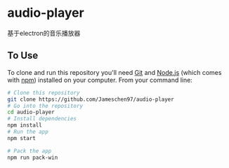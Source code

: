 # audio-player
基于electron的音乐播放器

## To Use

To clone and run this repository you'll need [Git](https://git-scm.com) and [Node.js](https://nodejs.org/en/download/) (which comes with [npm](http://npmjs.com)) installed on your computer. From your command line:

```bash
# Clone this repository
git clone https://github.com/Jameschen97/audio-player
# Go into the repository
cd audio-player
# Install dependencies
npm install
# Run the app
npm start

# Pack the app
npm run pack-win
```
